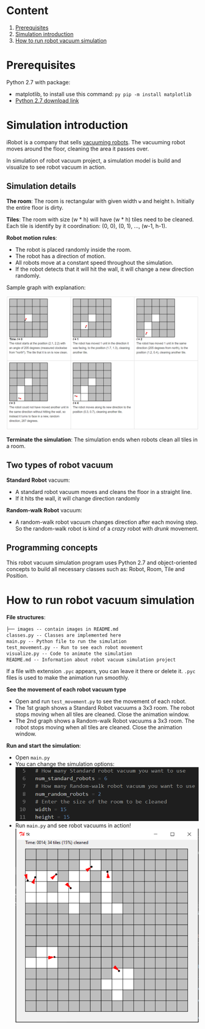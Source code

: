 # Content
1. [Prerequisites](#Prerequisites)
2. [Simulation introduction](#simulation-introduction)
3. [How to run robot vacuum simulation](#how-to-run-robot-vacuum-simulation)

# Prerequisites
Python 2.7 with package:
* matplotlib, to install use this command: `py pip -m install matplotlib`
* [Python 2.7 download link](https://www.python.org/downloads/release/python-2718/)

# Simulation introduction
iRobot is a company that sells [vacuuming robots](https://www.irobot.com/). The vacuuming robot moves around the floor, cleaning the area it passes over.

In simulation of robot vacuum project, a simulation model is build and visualize to see robot vacuum in action.

## Simulation details
**The room**: The room is rectangular with given width `w` and height `h`. Initially the entire floor is dirty.

**Tiles**: The room with size (w * h) will have (w * h) tiles need to be cleaned. Each tile is identify by it coordination: (0, 0), (0, 1), ..., (w-1, h-1).

**Robot motion rules**:
* The robot is placed randomly inside the room.
* The robot has a direction of motion.
* All robots move at a constant speed throughout the simulation.
* If the robot detects that it will hit the wall, it will change a new direction randomly.

Sample graph with explanation:

  ![Sample graph](/images/simulation.png)

**Terminate the simulation**: The simulation ends when robots clean all tiles in a room.

## Two types of robot vacuum
**Standard Robot** vacuum:
- A standard robot vacuum moves and cleans the floor in a straight line.
- If it hits the wall, it will change direction randomly

**Random-walk Robot** vacuum:
- A random-walk robot vacuum changes direction after each moving step. So the random-walk robot is kind of a *crazy* robot with *drunk* movement.

## Programming concepts
This robot vacuum simulation program uses Python 2.7 and object-oriented concepts to build all necessary classes such as: Robot, Room, Tile and Position.

# How to run robot vacuum simulation
**File structures**:
```
├── images -- contain images in README.md
classes.py -- Classes are implemented here
main.py -- Python file to run the simulation
test_movement.py -- Run to see each robot movement
visualize.py -- Code to animate the simulation
README.md -- Information about robot vacuum simulation project
```

If a file with extension `.pyc` appears, you can leave it there or delete it. `.pyc` files is used to make the animation run smoothly.

**See the movement of each robot vacuum type**
- Open and run `test_movement.py` to see the movement of each robot.
- The 1st graph shows a Standard Robot vacuums a 3x3 room. The robot stops moving when all tiles are cleaned. Close the animation window.
- The 2nd graph shows a Random-walk Robot vacuums a 3x3 room. The robot stops moving when all tiles are cleaned. Close the animation window.

**Run and start the simulation**:
- Open `main.py`
- You can change the simulation options:
  ![Simulation Options](./images/simulation-options.png)
- Run `main.py` and see robot vacuums in action!
  ![Animation](./images/animation.png)